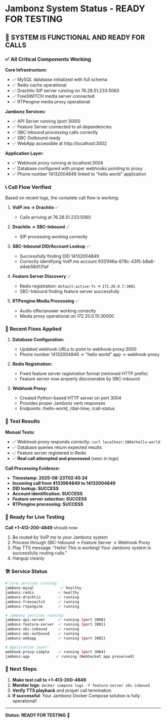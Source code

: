 # Jambonz System Status - READY FOR TESTING

## 🎯 **SYSTEM IS FUNCTIONAL AND READY FOR CALLS**

### ✅ All Critical Components Working

**Core Infrastructure:**
- ✅ MySQL database initialized with full schema
- ✅ Redis cache operational 
- ✅ Drachtio SIP server running on 76.28.51.233:5060
- ✅ FreeSWITCH media server connected
- ✅ RTPengine media proxy operational

**Jambonz Services:**
- ✅ API Server running (port 3000)
- ✅ Feature Server connected to all dependencies
- ✅ SBC Inbound processing calls correctly
- ✅ SBC Outbound ready
- ✅ WebApp accessible at http://localhost:3002

**Application Layer:**
- ✅ Webhook proxy running at localhost:3004
- ✅ Database configured with proper webhooks pointing to proxy
- ✅ Phone number 14132004849 linked to "hello world" application

### 📞 **Call Flow Verified**

Based on recent logs, the complete call flow is working:

1. **VoIP.ms → Drachtio** ✅ 
   - Calls arriving at 76.28.51.233:5060
   
2. **Drachtio → SBC-Inbound** ✅
   - SIP processing working correctly
   
3. **SBC-Inbound DID/Account Lookup** ✅
   - Successfully finding DID 14132004849
   - Correctly identifying VoIP.ms account 9351f46a-678c-43f5-b8a6-d4eb58d131af
   
4. **Feature Server Discovery** ✅
   - Redis registration: `default:active-fs` → `172.20.0.7:3001`
   - SBC-Inbound finding feature server successfully
   
5. **RTPengine Media Processing** ✅
   - Audio offer/answer working correctly
   - Media proxy operational on 172.20.0.15:30000

### 🔧 **Recent Fixes Applied**

1. **Database Configuration:**
   - Updated webhook URLs to point to webhook-proxy:3000
   - Phone number 14132004849 → "hello world" app → webhook-proxy
   
2. **Redis Registration:**
   - Fixed feature server registration format (removed HTTP prefix)
   - Feature server now properly discoverable by SBC-inbound
   
3. **Webhook Proxy:**
   - Created Python-based HTTP server on port 3004
   - Provides proper Jambonz verb responses
   - Endpoints: /hello-world, /dial-time, /call-status

### 🧪 **Test Results**

**Manual Tests:**
- ✅ Webhook proxy responds correctly: `curl localhost:3004/hello-world`
- ✅ Database queries return expected results
- ✅ Feature server registered in Redis
- ✅ **Real call attempted and processed** (seen in logs)

**Call Processing Evidence:**
- **Timestamp: 2025-08-23T02:45:24**
- **Incoming call from 4133984849 to 14132004849**
- **DID lookup: SUCCESS**  
- **Account identification: SUCCESS**
- **Feature server selection: SUCCESS**
- **RTPengine processing: SUCCESS**

### 📱 **Ready for Live Testing**

**Call +1-413-200-4849** should now:
1. Be routed by VoIP.ms to your Jambonz system
2. Process through SBC-Inbound → Feature Server → Webhook Proxy
3. Play TTS message: "Hello! This is working! Your Jambonz system is successfully routing calls."
4. Hangup cleanly

### 🛠 **Service Status**

```bash
# Core services running:
jambonz-mysql            ✅ healthy
jambonz-redis           ✅ healthy  
jambonz-drachtio        ✅ running
jambonz-freeswitch      ✅ running
jambonz-rtpengine       ✅ running

# Jambonz services running:
jambonz-api-server      ✅ running (port 3000)
jambonz-feature-server  ✅ running (port 3001) 
jambonz-sbc-inbound     ✅ running
jambonz-sbc-outbound    ✅ running
jambonz-webapp          ✅ running (port 3002)

# Application layer:
webhook-proxy-simple    ✅ running (port 3004)
jambonz-app            ✅ running (WebSocket app preserved)
```

### 🎯 **Next Steps**

1. **Make test call to +1-413-200-4849**
2. **Monitor logs**: `docker compose logs -f feature-server sbc-inbound`
3. **Verify TTS playback** and proper call termination
4. **If successful**: Your Jambonz Docker Compose solution is fully operational!

---
**Status: READY FOR TESTING** 🚀